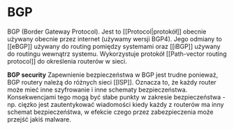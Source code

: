 
# BGP
BGP (Border Gateway Protocol). Jest to [[Protocol|protokół]] obecnie używany obecnie przez internet (używamy wersji BGP4). Jego odmiany to [[eBGP]] używany do routing pomiędzy systemami oraz [[iBGP]] używany do routingu wewnątrz systemu. Wykorzystuje protokół [[Path-vector routing protocol]] do określenia routerów w sieci.

**BGP security**
Zapewnienie bezpieczeństwa w BGP jest trudne ponieważ, BGP routery należą do różnych sieci [[ISP]]. Oznacza to, że każdy router może mieć inne szyfrowanie i inne schematy bezpieczeństwa. Konsekwencjami tego mogą być słabe punkty w zakresie bezpieczeństwa - np. cięzko jest zautentykować wiadomości kiedy każdy z routerów ma inny schemat bezpieczeńśtwa, w efekcie czego przez zabezpieczenia może przejść jakiś malware.